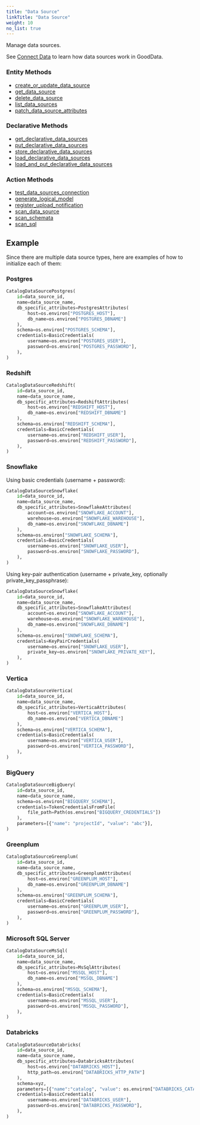 ```yaml
---
title: "Data Source"
linkTitle: "Data Source"
weight: 10
no_list: true
---
```


Manage data sources.

See [Connect Data](https://www.gooddata.com/docs/cloud/connect-data/) to learn how data sources work in GoodData.


### Entity Methods

* [create_or_update_data_source](./create_or_update_data_source/)
* [get_data_source](./get_data_source/)
* [delete_data_source](./delete_data_source/)
* [list_data_sources](./list_data_sources/)
* [patch_data_source_attributes](./patch_data_source_attributes/)

### Declarative Methods

* [get_declarative_data_sources](./get_declarative_data_sources/)
* [put_declarative_data_sources](./put_declarative_data_sources/)
* [store_declarative_data_sources](./store_declarative_data_sources/)
* [load_declarative_data_sources](./load_declarative_data_sources/)
* [load_and_put_declarative_data_sources](./load_and_put_declarative_data_sources/)


### Action Methods

* [test_data_sources_connection](./test_data_sources_connection/)
* [generate_logical_model](./generate_logical_model/)
* [register_upload_notification](./register_upload_notification/)
* [scan_data_source](./scan_data_source/)
* [scan_schemata](./scan_schemata/)
* [scan_sql](./scan_sql/)


## Example

Since there are multiple data source types, here are examples of how to initialize each of them:

### Postgres

```python
CatalogDataSourcePostgres(
    id=data_source_id,
    name=data_source_name,
    db_specific_attributes=PostgresAttributes(
        host=os.environ["POSTGRES_HOST"],
        db_name=os.environ["POSTGRES_DBNAME"]
    ),
    schema=os.environ["POSTGRES_SCHEMA"],
    credentials=BasicCredentials(
        username=os.environ["POSTGRES_USER"],
        password=os.environ["POSTGRES_PASSWORD"],
    ),
)
```

### Redshift

```python
CatalogDataSourceRedshift(
    id=data_source_id,
    name=data_source_name,
    db_specific_attributes=RedshiftAttributes(
        host=os.environ["REDSHIFT_HOST"],
        db_name=os.environ["REDSHIFT_DBNAME"]
    ),
    schema=os.environ["REDSHIFT_SCHEMA"],
    credentials=BasicCredentials(
        username=os.environ["REDSHIFT_USER"],
        password=os.environ["REDSHIFT_PASSWORD"],
    ),
)
```
### Snowflake

Using basic credentials (username + password):
```python
CatalogDataSourceSnowflake(
    id=data_source_id,
    name=data_source_name,
    db_specific_attributes=SnowflakeAttributes(
        account=os.environ["SNOWFLAKE_ACCOUNT"],
        warehouse=os.environ["SNOWFLAKE_WAREHOUSE"],
        db_name=os.environ["SNOWFLAKE_DBNAME"]
    ),
    schema=os.environ["SNOWFLAKE_SCHEMA"],
    credentials=BasicCredentials(
        username=os.environ["SNOWFLAKE_USER"],
        password=os.environ["SNOWFLAKE_PASSWORD"],
    ),
)
```

Using key-pair authentication (username + private_key, optionally private_key_passphrase):
```python
CatalogDataSourceSnowflake(
    id=data_source_id,
    name=data_source_name,
    db_specific_attributes=SnowflakeAttributes(
        account=os.environ["SNOWFLAKE_ACCOUNT"],
        warehouse=os.environ["SNOWFLAKE_WAREHOUSE"],
        db_name=os.environ["SNOWFLAKE_DBNAME"]
    ),
    schema=os.environ["SNOWFLAKE_SCHEMA"],
    credentials=KeyPairCredentials(
        username=os.environ["SNOWFLAKE_USER"],
        private_key=os.environ["SNOWFLAKE_PRIVATE_KEY"],
    ),
)
```

### Vertica

```python
CatalogDataSourceVertica(
    id=data_source_id,
    name=data_source_name,
    db_specific_attributes=VerticaAttributes(
        host=os.environ["VERTICA_HOST"],
        db_name=os.environ["VERTICA_DBNAME"]
    ),
    schema=os.environ["VERTICA_SCHEMA"],
    credentials=BasicCredentials(
        username=os.environ["VERTICA_USER"],
        password=os.environ["VERTICA_PASSWORD"],
    ),
)
```

### BigQuery

```python
CatalogDataSourceBigQuery(
    id=data_source_id,
    name=data_source_name,
    schema=os.environ["BIGQUERY_SCHEMA"],
    credentials=TokenCredentialsFromFile(
        file_path=Path(os.environ["BIGQUERY_CREDENTIALS"])
    ),
    parameters=[{"name": "projectId", "value": "abc"}],
)
```
### Greenplum

```python
CatalogDataSourceGreenplum(
    id=data_source_id,
    name=data_source_name,
    db_specific_attributes=GreenplumAttributes(
        host=os.environ["GREENPLUM_HOST"],
        db_name=os.environ["GREENPLUM_DBNAME"]
    ),
    schema=os.environ["GREENPLUM_SCHEMA"],
    credentials=BasicCredentials(
        username=os.environ["GREENPLUM_USER"],
        password=os.environ["GREENPLUM_PASSWORD"],
    ),
)
```

### Microsoft SQL Server

```python
CatalogDataSourceMsSql(
    id=data_source_id,
    name=data_source_name,
    db_specific_attributes=MsSqlAttributes(
        host=os.environ["MSSQL_HOST"],
        db_name=os.environ["MSSQL_DBNAME"]
    ),
    schema=os.environ["MSSQL_SCHEMA"],
    credentials=BasicCredentials(
        username=os.environ["MSSQL_USER"],
        password=os.environ["MSSQL_PASSWORD"],
    ),
)
```

### Databricks

```python
CatalogDataSourceDatabricks(
    id=data_source_id,
    name=data_source_name,
    db_specific_attributes=DatabricksAttributes(
        host=os.environ["DATABRICKS_HOST"],
        http_path=os.environ["DATABRICKS_HTTP_PATH"]
    ),
    schema=xyz,
    parameters=[{"name":"catalog", "value": os.environ["DATABRICKS_CATALOG"]}],
    credentials=BasicCredentials(
        username=os.environ["DATABRICKS_USER"],
        password=os.environ["DATABRICKS_PASSWORD"],
    ),
)
```
